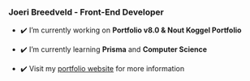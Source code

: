 ### Joeri Breedveld - Front-End Developer

- ✔️ I’m currently working on **Portfolio v8.0 & Nout Koggel Portfolio**

- ✔️ I’m currently learning **Prisma** and **Computer Science**

- ✔️ Visit my [portfolio website](https://joeribreedveld.com/) for more information
